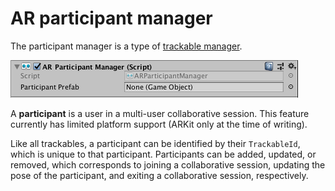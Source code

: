 # AR participant manager

The participant manager is a type of [trackable manager](trackable-managers.md).

![AR Participant Manager](images/ar-participant-manager.png "AR Participant Manager")

A **participant** is a user in a multi-user collaborative session. This feature currently has limited platform support (ARKit only at the time of writing).

Like all trackables, a participant can be identified by their `TrackableId`, which is unique to that participant. Participants can be added, updated, or removed, which corresponds to joining a collaborative session, updating the pose of the participant, and exiting a collaborative session, respectively.
